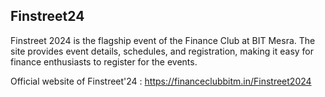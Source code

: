 ## Finstreet24

Finstreet 2024 is the flagship event of the Finance Club at BIT Mesra. The site provides event details, schedules, and registration, making it easy for finance enthusiasts to register for the events.

Official website of Finstreet'24 : https://financeclubbitm.in/Finstreet2024
